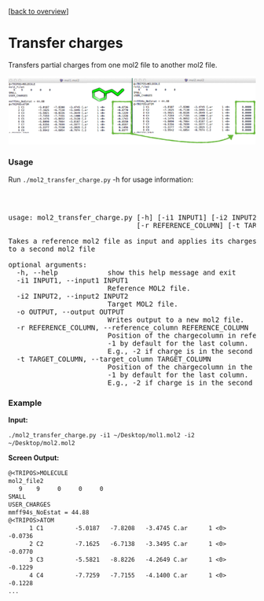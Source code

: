 [[back to overview](../../README.md)]

# Transfer charges

Transfers partial charges from one mol2 file to another mol2 file.


![](../../images/tools/ex_mol2_transfer_charge.png)


### Usage

Run `./mol2_transfer_charge.py` -h for usage information:

<br>	

<pre>	
usage: mol2_transfer_charge.py [-h] [-i1 INPUT1] [-i2 INPUT2] [-o OUTPUT]
                               [-r REFERENCE_COLUMN] [-t TARGET_COLUMN]

Takes a reference mol2 file as input and applies its charges
to a second mol2 file

optional arguments:
  -h, --help            show this help message and exit
  -i1 INPUT1, --input1 INPUT1
                        Reference MOL2 file.
  -i2 INPUT2, --input2 INPUT2
                        Target MOL2 file.
  -o OUTPUT, --output OUTPUT
                        Writes output to a new mol2 file.
  -r REFERENCE_COLUMN, --reference_column REFERENCE_COLUMN
                        Position of the chargecolumn in reference molecule.
                        -1 by default for the last column.
                        E.g., -2 if charge is in the second last column.
  -t TARGET_COLUMN, --target_column TARGET_COLUMN
                        Position of the chargecolumn in the to-be-fixed molecule.
                        -1 by default for the last column.
                        E.g., -2 if charge is in the second last column.
</pre>


### Example

**Input:**

	./mol2_transfer_charge.py -i1 ~/Desktop/mol1.mol2 -i2 ~/Desktop/mol2.mol2

**Screen Output:**

	
	@<TRIPOS>MOLECULE
	mol2_file2
	   9    9     0     0     0
	SMALL
	USER_CHARGES  
	mmff94s_NoEstat = 44.88
	@<TRIPOS>ATOM
	      1 C1         -5.0187   -7.8208   -3.4745 C.ar      1 <0>        -0.0736
	      2 C2         -7.1625   -6.7138   -3.3495 C.ar      1 <0>        -0.0770
	      3 C3         -5.5821   -8.8226   -4.2649 C.ar      1 <0>        -0.1229
	      4 C4         -7.7259   -7.7155   -4.1400 C.ar      1 <0>        -0.1228
	...

